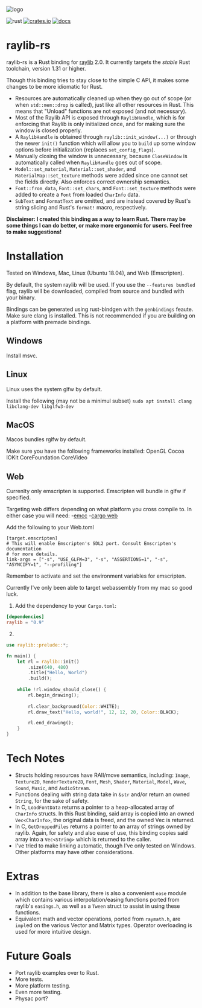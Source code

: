![logo](logo/raylib-rust_256x256.png)

![rust](https://img.shields.io/badge/rust-1.31+-orange.svg?style=flat-square&logo=rust)
[![crates.io](https://img.shields.io/crates/v/raylib.svg?style=flat-square)](https://crates.io/crates/raylib)
[![docs](https://docs.rs/raylib/badge.svg)](https://docs.rs/raylib)

# raylib-rs

raylib-rs is a Rust binding for [raylib](http://www.raylib.com/) 2.0. It currently targets the _stable_ Rust toolchain, version 1.31 or higher.

Though this binding tries to stay close to the simple C API, it makes some changes to be more idiomatic for Rust.

- Resources are automatically cleaned up when they go out of scope (or when `std::mem::drop` is called), just like all other resources in Rust. This means that "Unload" functions are not exposed (and not necessary).
- Most of the Raylib API is exposed through `RaylibHandle`, which is for enforcing that Raylib is only initialized once, and for making sure the window is closed properly.
- A `RaylibHandle` is obtained through `raylib::init_window(...)` or through the newer `init()` function which will allow you to `build` up some window options before initialization (replaces `set_config_flags`).
- Manually closing the window is unnecessary, because `CloseWindow` is automatically called when `RaylibHandle` goes out of scope.
- `Model::set_material`, `Material::set_shader`, and `MaterialMap::set_texture` methods were added since one cannot set the fields directly. Also enforces correct ownership semantics.
- `Font::from_data`, `Font::set_chars`, and `Font::set_texture` methods were added to create a `Font` from loaded `CharInfo` data.
- `SubText` and `FormatText` are omitted, and are instead covered by Rust's string slicing and Rust's `format!` macro, respectively.

**Disclaimer: I created this binding as a way to learn Rust. There may be some things I can do better, or make more ergonomic for users. Feel free to make suggestions!**

# Installation
Tested on Windows, Mac, Linux (Ubuntu 18.04), and Web (Emscripten).

By default, the system raylib will be used. If you use the `--features bundled` flag, raylib will be downloaded, compiled from source and bundled with your binary.

Bindings can be generated using rust-bindgen with the `genbindings` feaute. Make sure clang is installed. This is not recommended if you are building on a platform with premade bindings.

## Windows
Install msvc.

## Linux
Linux uses the system glfw by default.

Install the following (may not be a minimul subset)
`sudo apt install clang libclang-dev libglfw3-dev`

## MacOS
Macos bundles rglfw by default. 

Make sure you have the following frameworks installed:
OpenGL
Cocoa
IOKit
CoreFoundation
CoreVideo


## Web
Currenlty only emscripten is supported. Emscripten will bundle in glfw if specified.

Targeting web differs depending on what platform you cross compile to. In either case you will need:
-[emcc](https://emscripten.org/docs/getting_started/downloads.html)
-[cargo web](https://github.com/koute/cargo-web)

Add the following to your Web.toml
```
[target.emscripten]
# This will enable Emscripten's SDL2 port. Consult Emscripten's documentation
# for more details.
link-args = ["-s", "USE_GLFW=3", "-s", "ASSERTIONS=1", "-s",  "ASYNCIFY=1", "--profiling"]
```

Remember to activate and set the environment variables for
emscripten.

Currently I've only been able to target webassembly from my mac so good luck.

1. Add the dependency to your `Cargo.toml`:

```toml
[dependencies]
raylib = "0.9"
```

2. 

```rust
use raylib::prelude::*;

fn main() {
    let rl = raylib::init()
        .size(640, 480)
        .title("Hello, World")
        .build();
    
    while !rl.window_should_close() {
        rl.begin_drawing();
        
        rl.clear_background(Color::WHITE);
        rl.draw_text("Hello, world!", 12, 12, 20, Color::BLACK);

        rl.end_drawing();
    }
}
```

# Tech Notes

- Structs holding resources have RAII/move semantics, including: `Image`, `Texture2D`, `RenderTexture2D`, `Font`, `Mesh`, `Shader`, `Material`, `Model`, `Wave`, `Sound`, `Music`, and `AudioStream`.
- Functions dealing with string data take in `&str` and/or return an owned `String`, for the sake of safety.
- In C, `LoadFontData` returns a pointer to a heap-allocated array of `CharInfo` structs. In this Rust binding, said array is copied into an owned `Vec<CharInfo>`, the original data is freed, and the owned Vec is returned.
- In C, `GetDroppedFiles` returns a pointer to an array of strings owned by raylib. Again, for safety and also ease of use, this binding copies said array into a `Vec<String>` which is returned to the caller.
- I've tried to make linking automatic, though I've only tested on Windows. Other platforms may have other considerations.

# Extras

- In addition to the base library, there is also a convenient `ease` module which contains various interpolation/easing functions ported from raylib's `easings.h`, as well as a `Tween` struct to assist in using these functions.
- Equivalent math and vector operations, ported from `raymath.h`, are `impl`ed on the various Vector and Matrix types. Operator overloading is used for more intuitive design.

# Future Goals

- Port raylib examples over to Rust.
- More tests.
- More platform testing.
- Even more testing.
- Physac port?
